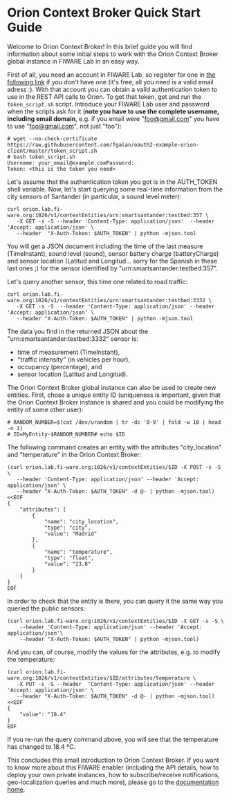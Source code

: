 # Orion Context Broker Quick Start Guide

Welcome to Orion Context Broker! In this brief guide you will find information about some initial steps to work with the Orion Context Broker global instance in FIWARE Lab in an easy way.

First of all, you need an account in FIWARE Lab, so register for one in [the following link](https://account.lab.fiware.org/users/sign_up) if you don't have one (it's free, all you need is a valid email adress :). With that account you can obtain a valid authentication token to use in the REST API calls to Orion. To get that token, get and run the `token_script.sh` script. Introduce your FIWARE Lab user and password when the scripts ask for it (**note you have to use the complete username, including email domain**, e.g. if you email were "foo@gmail.com" you have to use "foo@gmail.com", not just "foo"):

    # wget --no-check-certificate https://raw.githubusercontent.com/fgalan/oauth2-example-orion-client/master/token_script.sh
    # bash token_script.sh
    Username: your_email@example.comPassword:
    Token: <this is the token you need>

Let's assume that the authentication token you got is in the AUTH_TOKEN shell variable. Now, let's start querying some real-time information from the city sensors of Santander (in particular, a sound level meter):
``` 
curl orion.lab.fi-ware.org:1026/v1/contextEntities/urn:smartsantander:testbed:357 \
   -X GET -s -S --header 'Content-Type: application/json'  --header 'Accept: application/json' \ 
   --header  "X-Auth-Token: $AUTH_TOKEN" | python -mjson.tool
``` 
You will get a JSON document including the time of the last measure (TimeInstant), sound level (sound), sensor battery charge (batteryCharge) and sensor location (Latitud and Longitud... sorry for the Spanish in these last ones ;) for the sensor identified by "urn:smartsantander:testbed:357".

Let's query another sensor, this time one related to road traffic:
``` 
curl orion.lab.fi-ware.org:1026/v1/contextEntities/urn:smartsantander:testbed:3332 \
   -X GET -s -S  --header 'Content-Type: application/json' --header 'Accept: application/json' \
   --header "X-Auth-Token: $AUTH_TOKEN" | python -mjson.tool
``` 
The data you find in the returned JSON about the "urn:smartsantander:testbed:3332" sensor is:

* time of measurement (TimeInstant),
* "traffic intensity" (in vehicles per hour),
* occupancy (percentage), and
* sensor location (Latitud and Longitud).

The Orion Context Broker global instance can also be used to create new entities. First, chose a unique entity ID (uniqueness is important, given that the Orion Context Broker instance is shared and you could be modifying the entity of some other user):

    # RANDOM_NUMBER=$(cat /dev/urandom | tr -dc '0-9' | fold -w 10 | head -n 1)
    # ID=MyEntity-$RANDOM_NUMBER# echo $ID

The following command creates an entity with the attributes "city_location" and "temperature" in the Orion Context Broker:

``` 
(curl orion.lab.fi-ware.org:1026/v1/contextEntities/$ID -X POST -s -S \
   --header 'Content-Type: application/json' --header 'Accept: application/json' \
   --header "X-Auth-Token: $AUTH_TOKEN" -d @- | python -mjson.tool) <<EOF
{
    "attributes": [
        {
            "name": "city_location",
            "type": "city",
            "value": "Madrid"
        },
        {
            "name": "temperature",
            "type": "float",
            "value": "23.8"
        }
    ]
}
EOF
``` 

In order to check that the entity is there, you can query it the same way you queried the public sensors:

``` 
(curl orion.lab.fi-ware.org:1026/v1/contextEntities/$ID -X GET -s -S \
    --header 'Content-Type: application/json' --header 'Accept: application/json'\
    --header "X-Auth-Token: $AUTH_TOKEN" | python -mjson.tool)
``` 
And you can, of course, modify the values for the attributes, e.g. to modify the temperature:

```
(curl orion.lab.fi-ware.org:1026/v1/contextEntities/$ID/attributes/temperature \
   -X PUT -s -S --header  'Content-Type: application/json' --header 'Accept: application/json' \
   --header "X-Auth-Token: $AUTH_TOKEN" -d @- | python -mjson.tool) <<EOF
{
    "value": "18.4"
}
EOF
```

If you re-run the query command above, you will see that the temperature has changed to 18.4 ºC.

This concludes this small introduction to Orion Context Broker. If you want to know more about this FIWARE enabler (including the API details, how to deploy your own private instances, how to subscribe/receive notifications, geo-localization queries and much more), please go to the [documentation home](http://github.com/telefonicaid/fiware-orion). 
